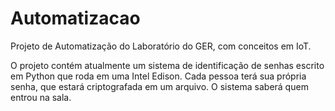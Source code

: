 # Automatizacao
Projeto de Automatização do Laboratório do GER, com conceitos em IoT.

O projeto contém atualmente um sistema de identificação de senhas escrito em Python que roda em uma Intel Edison. Cada pessoa terá sua própria senha, que estará criptografada em um arquivo. O sistema saberá quem entrou na sala.
